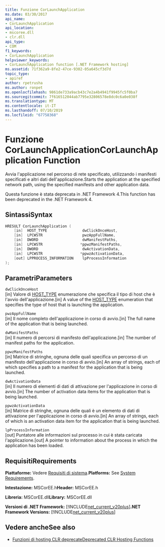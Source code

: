 ```yaml
---
title: Funzione CorLaunchApplication
ms.date: 03/30/2017
api_name:
- CorLaunchApplication
api_location:
- mscoree.dll
- clr.dll
api_type:
- COM
f1_keywords:
- CorLaunchApplication
helpviewer_keywords:
- CorLaunchApplication function [.NET Framework hosting]
ms.assetid: 71f362a9-8fe2-47ce-9302-05a645cf3d7d
topic_type:
- apiref
author: rpetrusha
ms.author: ronpet
ms.openlocfilehash: 9861de733a9acb43c7e2a4b4941f9945fc5f0ba7
ms.sourcegitcommit: 7f616512044ab7795e32806578e8dc0c6a0e038f
ms.translationtype: MT
ms.contentlocale: it-IT
ms.lasthandoff: 07/10/2019
ms.locfileid: "67758368"
---
```

# <a name="corlaunchapplication-function"></a><span data-ttu-id="5ebce-102">Funzione CorLaunchApplication</span><span class="sxs-lookup"><span data-stu-id="5ebce-102">CorLaunchApplication Function</span></span>
<span data-ttu-id="5ebce-103">Avvia l'applicazione nel percorso di rete specificato, utilizzando i manifesti specificati e altri dati dell'applicazione.</span><span class="sxs-lookup"><span data-stu-id="5ebce-103">Starts the application at the specified network path, using the specified manifests and other application data.</span></span>  
  
 <span data-ttu-id="5ebce-104">Questa funzione è stata deprecata in .NET Framework 4.</span><span class="sxs-lookup"><span data-stu-id="5ebce-104">This function has been deprecated in the .NET Framework 4.</span></span>  
  
## <a name="syntax"></a><span data-ttu-id="5ebce-105">Sintassi</span><span class="sxs-lookup"><span data-stu-id="5ebce-105">Syntax</span></span>  
  
```cpp  
HRESULT CorLaunchApplication (  
    [in]  HOST_TYPE                dwClickOnceHost,  
    [in]  LPCWSTR                  pwzAppFullName,  
    [in]  DWORD                    dwManifestPaths,  
    [in]  LPCWSTR                 *ppwzManifestPaths,  
    [in]  DWORD                    dwActivationData,  
    [in]  LPCWSTR                 *ppwzActivationData,  
    [out] LPPROCESS_INFORMATION    lpProcessInformation  
);  
```  
  
## <a name="parameters"></a><span data-ttu-id="5ebce-106">Parametri</span><span class="sxs-lookup"><span data-stu-id="5ebce-106">Parameters</span></span>  
 `dwClickOnceHost`  
 <span data-ttu-id="5ebce-107">[in] Valore di [HOST_TYPE](../../../../docs/framework/unmanaged-api/hosting/host-type-enumeration.md) enumerazione che specifica il tipo di host che è l'avvio dell'applicazione.</span><span class="sxs-lookup"><span data-stu-id="5ebce-107">[in] A value of the [HOST_TYPE](../../../../docs/framework/unmanaged-api/hosting/host-type-enumeration.md) enumeration that specifies the type of host that is launching the application.</span></span>  
  
 `pwzAppFullName`  
 <span data-ttu-id="5ebce-108">[in] Il nome completo dell'applicazione in corso di avvio.</span><span class="sxs-lookup"><span data-stu-id="5ebce-108">[in] The full name of the application that is being launched.</span></span>  
  
 `dwManifestPaths`  
 <span data-ttu-id="5ebce-109">[in] Il numero di percorsi di manifesto dell'applicazione.</span><span class="sxs-lookup"><span data-stu-id="5ebce-109">[in] The number of manifest paths for the application.</span></span>  
  
 `ppwzManifestPaths`  
 <span data-ttu-id="5ebce-110">[in] Matrice di stringhe, ognuna delle quali specifica un percorso di un manifesto dell'applicazione in corso di avvio.</span><span class="sxs-lookup"><span data-stu-id="5ebce-110">[in] An array of strings, each of which specifies a path to a manifest for the application that is being launched.</span></span>  
  
 `dwActivationData`  
 <span data-ttu-id="5ebce-111">[in] Il numero di elementi di dati di attivazione per l'applicazione in corso di avvio.</span><span class="sxs-lookup"><span data-stu-id="5ebce-111">[in] The number of activation data items for the application that is being launched.</span></span>  
  
 `ppwzActivationData`  
 <span data-ttu-id="5ebce-112">[in] Matrice di stringhe, ognuna delle quali è un elemento di dati di attivazione per l'applicazione in corso di avvio.</span><span class="sxs-lookup"><span data-stu-id="5ebce-112">[in] An array of strings, each of which is an activation data item for the application that is being launched.</span></span>  
  
 `lpProcessInformation`  
 <span data-ttu-id="5ebce-113">[out] Puntatore alle informazioni sul processo in cui è stata caricata l'applicazione.</span><span class="sxs-lookup"><span data-stu-id="5ebce-113">[out] A pointer to information about the process in which the application has been loaded.</span></span>  
  
## <a name="requirements"></a><span data-ttu-id="5ebce-114">Requisiti</span><span class="sxs-lookup"><span data-stu-id="5ebce-114">Requirements</span></span>  
 <span data-ttu-id="5ebce-115">**Piattaforme:** Vedere [Requisiti di sistema](../../../../docs/framework/get-started/system-requirements.md).</span><span class="sxs-lookup"><span data-stu-id="5ebce-115">**Platforms:** See [System Requirements](../../../../docs/framework/get-started/system-requirements.md).</span></span>  
  
 <span data-ttu-id="5ebce-116">**Intestazione:** MSCorEE.h</span><span class="sxs-lookup"><span data-stu-id="5ebce-116">**Header:** MSCorEE.h</span></span>  
  
 <span data-ttu-id="5ebce-117">**Libreria:** MSCorEE.dll</span><span class="sxs-lookup"><span data-stu-id="5ebce-117">**Library:** MSCorEE.dll</span></span>  
  
 <span data-ttu-id="5ebce-118">**Versioni di .NET Framework:** [!INCLUDE[net_current_v20plus](../../../../includes/net-current-v20plus-md.md)]</span><span class="sxs-lookup"><span data-stu-id="5ebce-118">**.NET Framework Versions:** [!INCLUDE[net_current_v20plus](../../../../includes/net-current-v20plus-md.md)]</span></span>  
  
## <a name="see-also"></a><span data-ttu-id="5ebce-119">Vedere anche</span><span class="sxs-lookup"><span data-stu-id="5ebce-119">See also</span></span>

- [<span data-ttu-id="5ebce-120">Funzioni di hosting CLR deprecate</span><span class="sxs-lookup"><span data-stu-id="5ebce-120">Deprecated CLR Hosting Functions</span></span>](../../../../docs/framework/unmanaged-api/hosting/deprecated-clr-hosting-functions.md)
